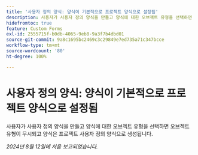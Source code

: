 ```yaml
---
title: '사용자 정의 양식: 양식이 기본적으로 프로젝트 양식으로 설정됨'
description: 사용자가 사용자 정의 양식을 만들고 양식에 대한 오브젝트 유형을 선택하면 오브젝트 유형이 무시되고 양식은 프로젝트 사용자 정의 양식으로 생성됩니다.
hidefromtoc: true
feature: Custom Forms
exl-id: 2555715f-b0db-4065-9eb8-9a3f7b4dbd01
source-git-commit: 9a8c1695bc2469c3c29849e7ed735a71c347bcce
workflow-type: tm+mt
source-wordcount: '80'
ht-degree: 100%

---
```


# 사용자 정의 양식: 양식이 기본적으로 프로젝트 양식으로 설정됨

사용자가 사용자 정의 양식을 만들고 양식에 대한 오브젝트 유형을 선택하면 오브젝트 유형이 무시되고 양식은 프로젝트 사용자 정의 양식으로 생성됩니다.

_2024년 8월 12일에 처음 보고되었습니다._
